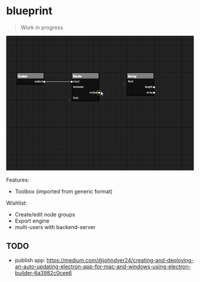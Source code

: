 # blueprint

> Work in progress

![screen](doc/svg-node-editor.gif)

Features:
* Toolbox (imported from generic format)

Wishlist: 

* Create/edit node groups
* Export engine
* multi-users with backend-server

## TODO

* publish app: https://medium.com/@johndyer24/creating-and-deploying-an-auto-updating-electron-app-for-mac-and-windows-using-electron-builder-6a3982c0cee6
